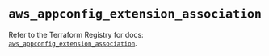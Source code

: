 # `aws_appconfig_extension_association`

Refer to the Terraform Registry for docs: [`aws_appconfig_extension_association`](https://registry.terraform.io/providers/hashicorp/aws/5.90.0/docs/resources/appconfig_extension_association).

